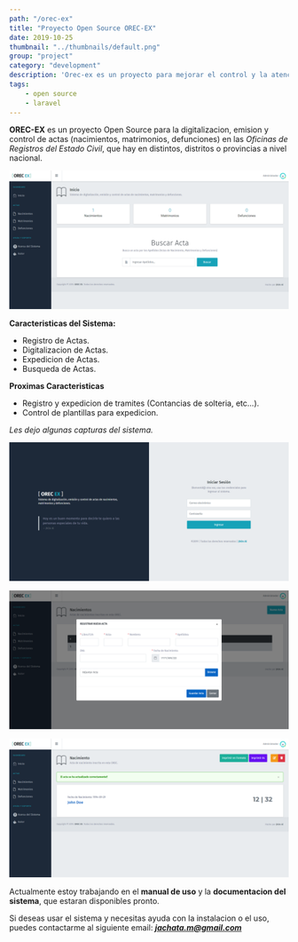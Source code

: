 ```yaml
---
path: "/orec-ex"
title: "Proyecto Open Source OREC-EX"
date: 2019-10-25
thumbnail: "../thumbnails/default.png"
group: "project"
category: "development"
description: 'Orec-ex es un proyecto para mejorar el control y la atencion en Oficinas de Registros del Estado Civil que hay a nivel nacional.'
tags:
    - open source
    - laravel
---
```


**OREC-EX** es un proyecto Open Source para la digitalizacion, emision y control de actas (nacimientos, matrimonios, defunciones) en las *Oficinas de Registros del Estado Civil*, que hay en distintos, distritos o provincias a nivel nacional.

![OREC-EX Dashboard](./dashboard.png)

**Caracteristicas del Sistema:**
- Registro de Actas.
- Digitalizacion de Actas.
- Expedicion de Actas.
- Busqueda de Actas.

**Proximas Caracteristicas**
- Registro y expedicion de tramites (Contancias de solteria, etc...).
- Control de plantillas para expedicion.

*Les dejo algunas capturas del sistema.*

![OREC-EX Login](./login.png)


![OREC-EX CRUD](./new-act.png)


![OREC-EX Details](./act.png)

Actualmente estoy trabajando en el **manual de uso** y la **documentacion del sistema**, que estaran disponibles pronto.

Si deseas usar el sistema y necesitas ayuda con la instalacion o el uso, puedes contactarme al siguiente email: ***jachata.m@gmail.com***